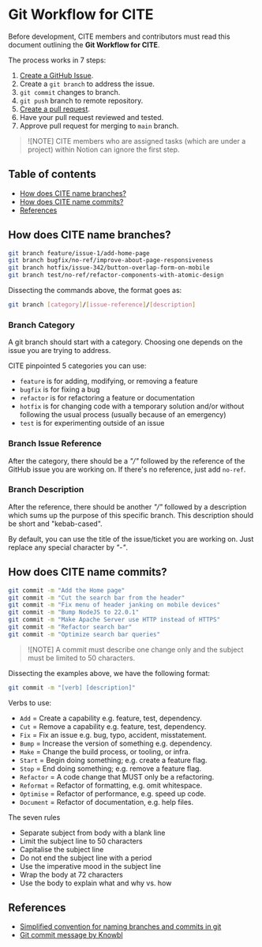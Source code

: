 # Git Workflow for CITE

Before development, CITE members and contributors must read this document outlining the **Git Workflow for CITE**. 

The process works in 7 steps:
1. [Create a GitHub Issue](https://github.com/USC-CITE/.github/blob/main/how_to_create_an_issue.md). 
2. Create a `git branch` to address the issue.
3. `git commit` changes to branch.
4. `git push` branch to remote repository.
5. [Create a pull request](https://github.com/USC-CITE/.github/blob/main/how_to_submit_a_pull_request.md).
6. Have your pull request reviewed and tested.
7. Approve pull request for merging to `main` branch. 

> ![NOTE]
> CITE members who are assigned tasks (which are under a project) within Notion can ignore the first step.

## Table of contents

-   [How does CITE name branches?](#how-does-cite-name-branches)
-   [How does CITE name commits?](#how-does-cite-name-commits)
-   [References](#references)

## How does CITE name branches?

```bash
git branch feature/issue-1/add-home-page
git branch bugfix/no-ref/improve-about-page-responsiveness
git branch hotfix/issue-342/button-overlap-form-on-mobile
git branch test/no-ref/refactor-components-with-atomic-design
```

Dissecting the commands above, the format goes as:

```bash
git branch [category]/[issue-reference]/[description]
```

### Branch Category

A git branch should start with a category. Choosing one depends on the issue you are trying to address. 

CITE pinpointed 5 categories you can use:

- `feature` is for adding, modifying, or removing a feature
- `bugfix` is for fixing a bug
- `refactor` is for refactoring a feature or documentation
- `hotfix` is for changing code with a temporary solution and/or without following the usual process (usually because of an emergency)
- `test` is for experimenting outside of an issue

### Branch Issue Reference

After the category, there should be a *"/"* followed by the reference of the GitHub issue you are working on. If there's no reference, just add `no-ref`.

### Branch Description

After the reference, there should be another *"/"* followed by a description which sums up the purpose of this specific branch. This description should be short and "kebab-cased".

By default, you can use the title of the issue/ticket you are working on. Just replace any special character by *"-"*.

## How does CITE name commits?

```bash
git commit -m "Add the Home page"
git commit -m "Cut the search bar from the header"
git commit -m "Fix menu of header janking on mobile devices"
git commit -m "Bump NodeJS to 22.0.1"
git commit -m "Make Apache Server use HTTP instead of HTTPS"
git commit -m "Refactor search bar" 
git commit -m "Optimize search bar queries"
```
> ![NOTE] 
> A commit must describe one change only and the subject must be limited to 50 characters. 

Dissecting the examples above, we have the following format:

```bash
git commit -m "[verb] [description]"
```

Verbs to use:
- `Add` = Create a capability e.g. feature, test, dependency.
- `Cut` = Remove a capability e.g. feature, test, dependency.
- `Fix` = Fix an issue e.g. bug, typo, accident, misstatement.
- `Bump` = Increase the version of something e.g. dependency.
- `Make` = Change the build process, or tooling, or infra.
- `Start` = Begin doing something; e.g. create a feature flag.
- `Stop` = End doing something; e.g. remove a feature flag.
- `Refactor` = A code change that MUST only be a refactoring.
- `Reformat` = Refactor of formatting, e.g. omit whitespace.
- `Optimise` = Refactor of performance, e.g. speed up code.
- `Document` = Refactor of documentation, e.g. help files.

The seven rules

- Separate subject from body with a blank line
- Limit the subject line to 50 characters
- Capitalise the subject line
- Do not end the subject line with a period
- Use the imperative mood in the subject line
- Wrap the body at 72 characters
- Use the body to explain what and why vs. how


## References
- [Simplified convention for naming branches and commits in git](https://dev.to/varbsan/a-simplified-convention-for-naming-branches-and-commits-in-git-il4)
- [Git commit message by Knowbl](https://github.com/knowbl/git-commit-message)